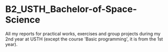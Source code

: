 # B2_USTH_Bachelor-of-Space-Science

All my reports for practical works, exercises and group projects during my 2nd year at USTH (except the course 'Basic programming', it is from the 1st year).
